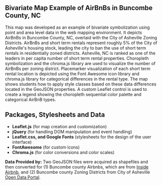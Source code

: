 ## Bivariate Map Example of AirBnBs in Buncombe County, NC

This map was developed as an example of bivariate symbolization using point and area level data in the web mapping environment. It depicts AirBnBs in Buncombe County, NC, overlaid with the City of Asheville Zoning Districts. AirBnBs and short term rentals represent roughly 5% of the City of Asheville's housing stock, leading the city to ban the use of short term rentals in residentially zoned districts. Asheville, NC is ranked as one of the leaders in per capita number of short term rental properties. Choropleth symbolization and the chroma.js library are used to visualize the number of AirBnBs per zoning district. Placemarker visualization of each short term rental location is depicted using the Font Awesome icon library and chroma.js library for categorical differences in the rental type. The map shows students how to apply style classes based on these data differences located in the GeoJSON properties. A custom Leaflet control is used to create a legend showing the choropleth sequential color palette and categorical AirBnB types.

## Packages, Stylesheets and Data 
- **Leaflet.js** (for map creation and customization)
- **jQuery** (for handling DOM manipulation and event handling)
- **Leaflet.css, and Google Fonts** (stylesheets for the design of the user interface)
- **FontAwesome** (for custom icons)
- **Chroma.js** (for color conversions and color scales)

**Data Provided by:** 
Two GeoJSON files were acquired as shapefiles and then converted for (1) Buncombe county Airbnbs, which are from [Inside Airbnb](https://insideairbnb.com), and (2) Buncombe county Zoning Districts from City of Asheville [Open Data Portal](https://data-avl.opendata.arcgis.com/).
